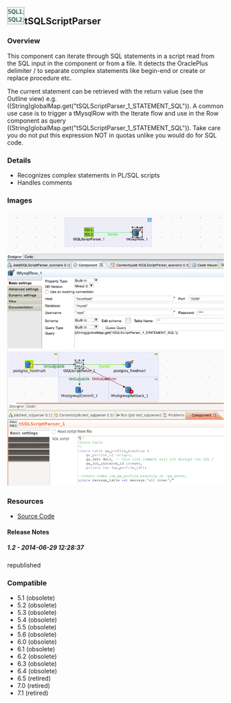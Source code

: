 ## <img src='./logo.jpg' width='40' height='40'>tSQLScriptParser

### Overview
This component can iterate through SQL statements in a script read from the SQL input in the component or from a file.
It detects the OraclePlus delimiter / to separate complex statements like begin-end or create or replace procedure etc.

The current statement can be retrieved with the return value (see the Outline view) e.g. ((String)globalMap.get("tSQLScriptParser_1_STATEMENT_SQL")).
A common use case is to trigger a tMysqlRow with the Iterate flow and use in the Row component as query ((String)globalMap.get("tSQLScriptParser_1_STATEMENT_SQL")).
Take care you do not put this expression NOT in quotas unlike you would do for SQL code.


### Details
* Recognizes complex statements in PL/SQL scripts
* Handles comments
### Images
<a href='./screenshots/v_1.2__2.jpg'><img src='./screenshots/v_1.2__2.jpg' ></a>
<a href='./screenshots/v_1.2__1.jpg'><img src='./screenshots/v_1.2__1.jpg' ></a>


### Resources
 * <a href=http://sourceforge.net/projects/talend-user-components/>Source Code</a>

#### Release Notes

##### 1.2 - 2014-06-29 12:28:37
republished
### Compatible
 -  5.1 (obsolete)
 -   5.2 (obsolete)
 -   5.3 (obsolete)
 -   5.4 (obsolete)
 -   5.5 (obsolete)
 -   5.6 (obsolete)
 -   6.0 (obsolete)
 -   6.1 (obsolete)
 -   6.2 (obsolete)
 -   6.3 (obsolete)
 -   6.4 (obsolete)
 -  6.5 (retired)
 -  7.0 (retired)
 -  7.1 (retired)